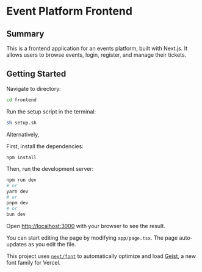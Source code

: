 # Event Platform Frontend

## Summary

This is a frontend application for an events platform, built with Next.js. It allows users to browse events, login, register, and manage their tickets.

## Getting Started

Navigate to directory:

```bash
cd frontend
```

Run the setup script in the terminal:

```bash
sh setup.sh
```

Alternatively,

First, install the dependencies:

```bash
npm install
```

Then, run the development server:

```bash
npm run dev
# or
yarn dev
# or
pnpm dev
# or
bun dev
```

Open [http://localhost:3000](http://localhost:3000) with your browser to see the result.

You can start editing the page by modifying `app/page.tsx`. The page auto-updates as you edit the file.

This project uses [`next/font`](https://nextjs.org/docs/app/building-your-application/optimizing/fonts) to automatically optimize and load [Geist](https://vercel.com/font), a new font family for Vercel.

